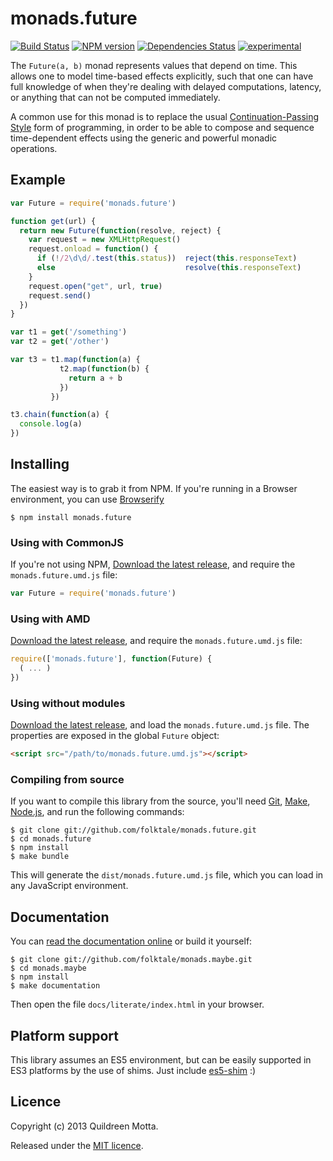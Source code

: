 monads.future
=============

[![Build Status](https://secure.travis-ci.org/folktale/monads.future.png?branch=master)](https://travis-ci.org/folktale/monads.future)
[![NPM version](https://badge.fury.io/js/monads.future.png)](http://badge.fury.io/js/monads.future)
[![Dependencies Status](https://david-dm.org/folktale/monads.future.png)](https://david-dm.org/folktale/monads.future)
[![experimental](http://hughsk.github.io/stability-badges/dist/experimental.svg)](http://github.com/hughsk/stability-badges)


The `Future(a, b)` monad represents values that depend on time. This allows one
to model time-based effects explicitly, such that one can have full knowledge
of when they're dealing with delayed computations, latency, or anything that
can not be computed immediately.

A common use for this monad is to replace the usual
[Continuation-Passing Style][CPS] form of programming, in order to be able to
compose and sequence time-dependent effects using the generic and powerful
monadic operations.


## Example

```js
var Future = require('monads.future')

function get(url) {
  return new Future(function(resolve, reject) {
    var request = new XMLHttpRequest()
    request.onload = function() {
      if (!/2\d\d/.test(this.status))  reject(this.responseText)
      else                             resolve(this.responseText)
    }
    request.open("get", url, true)
    request.send()
  })
}

var t1 = get('/something')
var t2 = get('/other')

var t3 = t1.map(function(a) {
           t2.map(function(b) {
             return a + b
           })
         })

t3.chain(function(a) {
  console.log(a)
})
```


## Installing

The easiest way is to grab it from NPM. If you're running in a Browser
environment, you can use [Browserify][]

    $ npm install monads.future


### Using with CommonJS

If you're not using NPM, [Download the latest release][release], and require
the `monads.future.umd.js` file:

```js
var Future = require('monads.future')
```


### Using with AMD

[Download the latest release][release], and require the `monads.future.umd.js`
file:

```js
require(['monads.future'], function(Future) {
  ( ... )
})
```


### Using without modules

[Download the latest release][release], and load the `monads.future.umd.js`
file. The properties are exposed in the global `Future` object:

```html
<script src="/path/to/monads.future.umd.js"></script>
```


### Compiling from source

If you want to compile this library from the source, you'll need [Git][],
[Make][], [Node.js][], and run the following commands:

    $ git clone git://github.com/folktale/monads.future.git
    $ cd monads.future
    $ npm install
    $ make bundle
    
This will generate the `dist/monads.future.umd.js` file, which you can load in
any JavaScript environment.

    
## Documentation

You can [read the documentation online][docs] or build it yourself:

    $ git clone git://github.com/folktale/monads.maybe.git
    $ cd monads.maybe
    $ npm install
    $ make documentation

Then open the file `docs/literate/index.html` in your browser.


## Platform support

This library assumes an ES5 environment, but can be easily supported in ES3
platforms by the use of shims. Just include [es5-shim][] :)


## Licence

Copyright (c) 2013 Quildreen Motta.

Released under the [MIT licence](https://github.com/folktale/monads.future/blob/master/LICENCE).

<!-- links -->
[Fantasy Land]: https://github.com/fantasyland/fantasy-land
[Browserify]: http://browserify.org/
[release]: https://github.com/folktale/monads.future/releases/download/v0.2.0/monads.future-0.2.0.tar.gz
[Git]: http://git-scm.com/
[Make]: http://www.gnu.org/software/make/
[Node.js]: http://nodejs.org/
[es5-shim]: https://github.com/kriskowal/es5-shim
[docs]: http://folktale.github.io/monads.future
[CPS]: http://matt.might.net/articles/by-example-continuation-passing-style/
